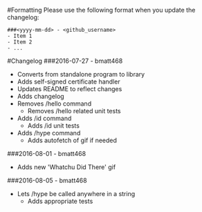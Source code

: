 #Formatting
Please use the following format when you update the changelog:
```
###<yyyy-mm-dd> - <github_username>
- Item 1
- Item 2
- ...
```

#Changelog
###2016-07-27 - bmatt468
- Converts from standalone program to library
- Adds self-signed certificate handler
- Updates README to reflect changes
- Adds changelog
- Removes /hello command
	- Removes /hello related unit tests
- Adds /id command
	- Adds /id unit tests
- Adds /hype command
	- Adds autofetch of gif if needed

###2016-08-01 - bmatt468
- Adds new 'Whatchu Did There' gif

###2016-08-05 - bmatt468
- Lets /hype be called anywhere in a string
	- Adds appropriate tests
